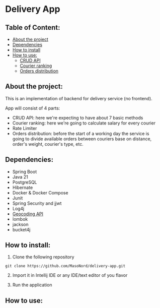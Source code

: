# Delivery App

## Table of Content:
- [About the project](#about-the-project)
- [Dependencies](#dependencies)
- [How to install](#How-to-install)
- [How to use:](#CRUD-API)
    - [CRUD API]()
    - [Courier ranking]()
    - [Orders distribution]()

## About the project:
This is an implementation of backend for delivery service (no frontend).

App will consist of 4 parts:
* CRUD API: here we're expecting to have about 7 basic methods
* Courier ranking: here we're going to calculate salary for every courier
* Rate Limiter
* Orders distribution: before the start of a working day the service is going to divide available orders between couriers base on distance, order's weight, courier's type, etc.

## Dependencies:
- Spring Boot
- Java 21
- PostgreSQL
- Hibernate
- Docker & Docker Compose
- Junit
- Spring Security and jjwt
- Log4j
- [Geocoding API](https://geocode.maps.co/)
- lombok
- jackson
- bucket4j

## How to install:
1. Clone the following repository
```
git clone https://github.com/MasoNord/delivery-app.git
```
2. Import it in Intellij IDE or any IDE/text editor of you flavor

3. Run the application

## How to use:
